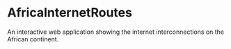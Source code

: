 # AfricaInternetRoutes
An interactive web application showing the internet interconnections on the African continent.
